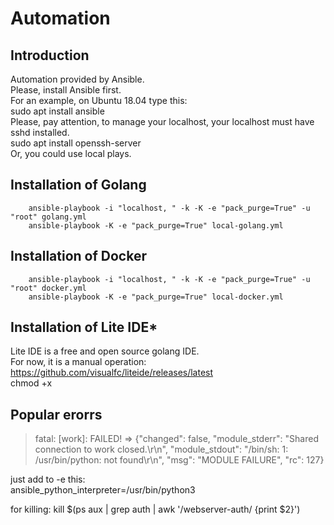 # Automation
## Introduction
Automation provided by Ansible.  
Please, install Ansible first.  
For an example, on Ubuntu 18.04 type this:  
		sudo apt install ansible  
Please, pay attention, to manage your localhost, your localhost must have sshd installed.  
		sudo apt install openssh-server  
Or, you could use local plays.
## Installation of Golang
		ansible-playbook -i "localhost, " -k -K -e "pack_purge=True" -u "root" golang.yml  
		ansible-playbook -K -e "pack_purge=True" local-golang.yml  
## Installation of Docker
		ansible-playbook -i "localhost, " -k -K -e "pack_purge=True" -u "root" docker.yml  
		ansible-playbook -K -e "pack_purge=True" local-docker.yml  
## Installation of Lite IDE*
Lite IDE  is a free and open source golang IDE.  
For now, it is a manual operation:  
https://github.com/visualfc/liteide/releases/latest  
chmod +x  
## Popular erorrs
>fatal: [work]: FAILED! => {"changed": false, "module_stderr": "Shared connection to work closed.\r\n", 
> "module_stdout": "/bin/sh: 1: /usr/bin/python: not found\r\n", "msg": "MODULE FAILURE", "rc": 127}

just add to -e this:   
		ansible_python_interpreter=/usr/bin/python3  

for killing:
kill $(ps aux | grep auth | awk '/webserver-auth/ {print $2}')

